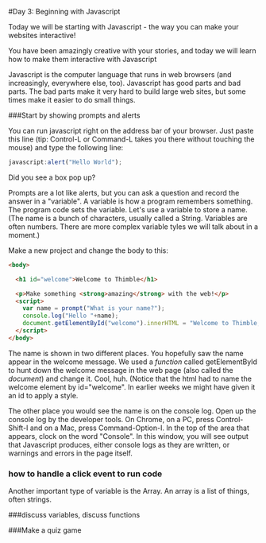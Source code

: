 #Day 3: Beginning with Javascript

Today we will be starting with Javascript - the way you can make your websites interactive!

You have been amazingly creative with your stories, and today we will learn how to make them interactive with Javascript

Javascript is the computer language that runs in web browsers (and increasingly, everywhere else, too).
Javascript has good parts and bad parts.  The bad parts make it very hard to build large web sites, but some times make it easier to do small things.  

###Start by showing prompts and alerts

You can run javascript right on the address bar of your browser.  Just paste this line (tip: Control-L or Command-L takes you there without touching the mouse) and type the following line:

```javascript
javascript:alert("Hello World");
```

Did you see a box pop up?

Prompts are a lot like alerts, but you can ask a question and record the answer in a "variable".  A variable is how a program remembers something.  The program code sets the variable.  Let's use a variable to store a name.  (The name is a bunch of characters, usually called a String.  Variables are often numbers.  There are more complex variable tyles we will talk about in a moment.)

Make a new project and change the body to this:
```html
<body>

  <h1 id="welcome">Welcome to Thimble</h1>

  <p>Make something <strong>amazing</strong> with the web!</p>
  <script>
    var name = prompt("What is your name?");
    console.log("Hello "+name);
    document.getElementById("welcome").innerHTML = "Welcome to Thimble, "+name;
  </script>
</body>
```

The name is shown in two different places.  You hopefully saw the name appear in the welcome message.  We used a *function*  called getElementById to hunt down the welcome message in the web page (also called the *document*) and change it.  Cool, huh.  (Notice that the html had to name the welcome element by id="welcome".  In earlier weeks we might have given it an id to apply a style.

The other place you would see the name is on the console log.  Open up the console log by the developer tools.  On Chrome, on a PC, press Control-Shift-I and on a Mac, press Command-Option-I.  In the top of the area that appears, clock on the word "Console".  In this window, you will see output that Javascript produces, either console logs as they are written, or warnings and errors in the page itself.

### how to handle a click event to run code

Another important type of variable is the Array.  An array is a list of things, often strings.



###discuss variables, discuss functions

###Make a quiz game
